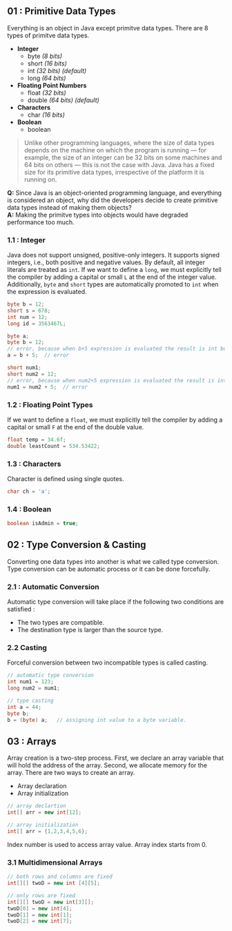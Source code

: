 ## 01 : Primitive Data Types
Everything is an object in Java except primitve data types. There are 8 types of primitve data types.

- **Integer**
    - byte  *(8 bits)*
    - short *(16 bits)*
    - int   *(32 bits) (default)*
    - long  *(64 bits)*
- **Floating Point Numbers**
    - float *(32 bits)*
    - double *(64 bits) (default)*
- **Characters**
    - char *(16 bits)*
- **Boolean**
    - boolean

> Unlike other programming languages, where the size of data types depends on the machine on which the program is running — for example, the size of an integer can be 32 bits on some machines and 64 bits on others — this is not the case with Java. Java has a fixed size for its primitive data types, irrespective of the platform it is running on.

**Q:** Since Java is an object-oriented programming language, and everything is considered an object, why did the developers decide to create primitive data types instead of making them objects? <br>
**A:** Making the primitve types into objects would have degraded performance too much.

### 1.1 : Integer
Java does not support unsigned, positive-only integers. It supports signed integers, i.e., both positive and negative values. By default, all integer literals are treated as `int`. If we want to define a `long`, we must explicitly tell the compiler by adding a capital or small `L` at the end of the integer value. Additionally, `byte` and `short` types are automatically promoted to `int` when the expression is evaluated.

```java
byte b = 12;
short s = 678;
int num = 12;
long id = 3563467L;
```

```java
byte a;
byte b = 12;
// error, because when b+5 expression is evaluated the result is int but not byte.
a = b + 5;  // error

short num1;
short num2 = 12;
// error, because when num2+5 expression is evaluated the result is int but not short.
num1 = num2 + 5;  // error
```

### 1.2 : Floating Point Types
If we want to define a `float`, we must explicitly tell the compiler by adding a capital or small `F` at the end of the double value.
```java
float temp = 34.6f;
double leastCount = 534.53422;
```

### 1.3 : Characters 
Character is defined using single quotes.
```java
char ch = 'a';
```

### 1.4 : Boolean
```java
boolean isAdmin = true;
```

## 02 : Type Conversion & Casting
Converting one data types into another is what we called type conversion. Type conversion can be automatic process or it can be done forcefully. 

### 2.1 : Automatic Conversion
Automatic type conversion will take place if the following two conditions are satisfied : 
- The two types are compatible.
- The destination type is larger than the source type.

### 2.2 Casting
Forceful conversion between two incompatible types is called casting.

```java
// automatic type conversion
int num1 = 123;
long num2 = num1;

// type casting
int a = 44;
byte b;
b = (byte) a;   // assigning int value to a byte variable.
```

## 03 : Arrays
Array creation is a two-step process. First, we declare an array variable that will hold the address of the array. Second, we allocate memory for the array. There are two ways to create an array.
- Array declaration
- Array initialization

```java
// array declartion
int[] arr = new int[12];

// array initialization
int[] arr = {1,2,3,4,5,6};
```
Index number is used to access array value. Array index starts from 0.

### 3.1 Multidimensional Arrays
```java
// both rows and columns are fixed
int[][] twoD = new int [4][5];

// only rows are fixed 
int[][] twoD = new int[3][];
twoD[0] = new int[4];
twoD[1] = new int[1];
twoD[2] = new int[7];
```
